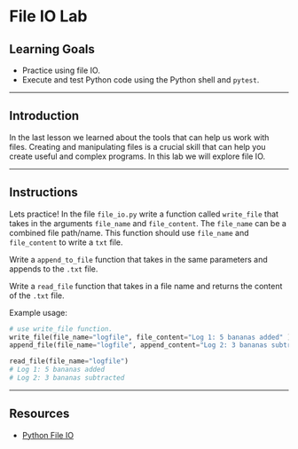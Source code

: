 # File IO Lab

## Learning Goals

- Practice using file IO.
- Execute and test Python code using the Python shell and `pytest`.

***

## Introduction

In the last lesson we learned about the tools that can help us work
with files. Creating and manipulating files is a crucial skill that can
help you create useful and complex programs. In this lab we will explore
file IO.

***

## Instructions

Lets practice! In the file `file_io.py` write a function called `write_file` that takes in the arguments `file_name` and `file_content`.
The `file_name` can be a combined file path/name.
This function should use `file_name` and `file_content` to write a `txt`
file.

Write a `append_to_file` function that takes in the same parameters and
appends to the `.txt` file.

Write a `read_file` function that takes in a file name and  returns the
 content of the `.txt` file.

Example usage:

```py
# use write_file function. 
write_file(file_name="logfile", file_content="Log 1: 5 bananas added" )
append_file(file_name="logfile", append_content="Log 2: 3 bananas subtracted")

read_file(file_name="logfile")
# Log 1: 5 bananas added
# Log 2: 3 bananas subtracted
```

***

## Resources

- [Python File IO](https://docs.python.org/3/tutorial/inputoutput.html#reading-and-writing-files)

